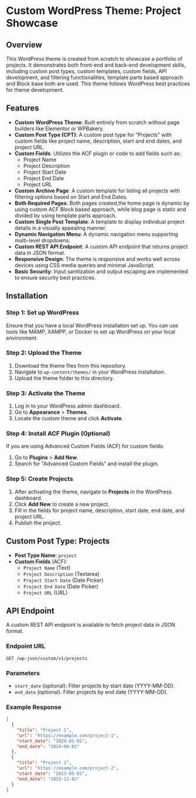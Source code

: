 # Custom WordPress Theme: Project Showcase

## Overview

This WordPress theme is created from scratch to showcase a portfolio of projects. It demonstrates both front-end and back-end development skills, including custom post types, custom templates, custom fields, API development, and filtering functionalities, template parts based approach and Block base both are used. This theme follows WordPress best practices for theme development.

## Features

- **Custom WordPress Theme**: Built entirely from scratch without page builders like Elementor or WPBakery.
- **Custom Post Type (CPT)**: A custom post type for "Projects" with custom fields like project name, description, start and end dates, and project URL.
- **Custom Fields**: Utilizes the ACF plugin or code to add fields such as:
  - Project Name
  - Project Description
  - Project Start Date
  - Project End Date
  - Project URL
- **Custom Archive Page**: A custom template for listing all projects with filtering options based on Start and End Dates.
- **Both Required Pages**: Both pages created,the home page is dynamic by using custom ACF Block based approach, while blog page is static and divided by using template parts approach.
- **Custom Single Post Template**: A template to display individual project details in a visually appealing manner.
- **Dynamic Navigation Menu**: A dynamic navigation menu supporting multi-level dropdowns.
- **Custom REST API Endpoint**: A custom API endpoint that returns project data in JSON format.
- **Responsive Design**: The theme is responsive and works well across devices using CSS media queries and minimal JavaScript.
- **Basic Security**: Input sanitization and output escaping are implemented to ensure security best practices.

## Installation

### Step 1: Set up WordPress

Ensure that you have a local WordPress installation set up. You can use tools like MAMP, XAMPP, or Docker to set up WordPress on your local environment.

### Step 2: Upload the Theme

1. Download the theme files from this repository.
2. Navigate to `wp-content/themes/` in your WordPress installation.
3. Upload the theme folder to this directory.

### Step 3: Activate the Theme

1. Log in to your WordPress admin dashboard.
2. Go to **Appearance** > **Themes**.
3. Locate the custom theme and click **Activate**.

### Step 4: Install ACF Plugin (Optional)

If you are using Advanced Custom Fields (ACF) for custom fields:
1. Go to **Plugins** > **Add New**.
2. Search for "Advanced Custom Fields" and install the plugin.

### Step 5: Create Projects

1. After activating the theme, navigate to **Projects** in the WordPress dashboard.
2. Click **Add New** to create a new project.
3. Fill in the fields for project name, description, start date, end date, and project URL.
4. Publish the project.

## Custom Post Type: Projects

- **Post Type Name**: `project`
- **Custom Fields** (ACF):
  - `Project Name` (Text)
  - `Project Description` (Textarea)
  - `Project Start Date` (Date Picker)
  - `Project End Date` (Date Picker)
  - `Project URL` (URL)

## API Endpoint

A custom REST API endpoint is available to fetch project data in JSON format.

### Endpoint URL

`GET /wp-json/custom/v1/projects`

### Parameters

- `start_date` (optional): Filter projects by start date (YYYY-MM-DD).
- `end_date` (optional): Filter projects by end date (YYYY-MM-DD).

### Example Response

```json
[
  {
    "title": "Project 1",
    "url": "https://example.com/project-1",
    "start_date": "2024-01-01",
    "end_date": "2024-06-01"
  },
  {
    "title": "Project 2",
    "url": "https://example.com/project-2",
    "start_date": "2023-05-01",
    "end_date": "2023-12-01"
  }
]
